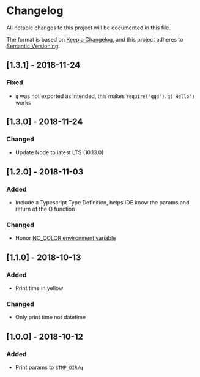 # Changelog

All notable changes to this project will be documented in this file.

The format is based on [Keep a Changelog](https://keepachangelog.com/en/1.0.0/),
and this project adheres to [Semantic Versioning](https://semver.org/spec/v2.0.0.html).

## [1.3.1] - 2018-11-24

### Fixed

- `q` was not exported as intended, this makes `require('qqd').q('Hello')` works

## [1.3.0] - 2018-11-24

### Changed

- Update Node to latest LTS (10.13.0)

## [1.2.0] - 2018-11-03

### Added

- Include a Typescript Type Definition, helps IDE know the params and return of the Q function

### Changed

- Honor [NO_COLOR environment variable](https://no-color.org)

## [1.1.0] - 2018-10-13

### Added

- Print time in yellow

### Changed

- Only print time not datetime

## [1.0.0] - 2018-10-12

### Added

- Print params to `$TMP_DIR/q`
